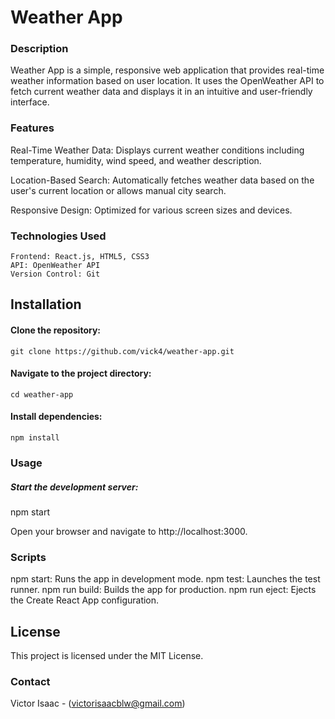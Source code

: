 # Weather App

### Description
Weather App is a simple, responsive web application that provides real-time weather information based on user location. It uses the OpenWeather API to fetch current weather data and displays it in an intuitive and user-friendly interface.

### Features

Real-Time Weather Data: Displays current weather conditions including temperature, humidity, wind speed, and weather description.

Location-Based Search: Automatically fetches weather data based on the user's current location or allows manual city search.

Responsive Design: Optimized for various screen sizes and devices.

### Technologies Used

    Frontend: React.js, HTML5, CSS3
    API: OpenWeather API
    Version Control: Git

## Installation
#### Clone the repository:

    git clone https://github.com/vick4/weather-app.git

#### Navigate to the project directory:

    cd weather-app

#### Install dependencies:

    npm install

### Usage

##### Start the development server:

npm start

Open your browser and navigate to http://localhost:3000.

### Scripts
npm start: Runs the app in development mode.
npm test: Launches the test runner.
npm run build: Builds the app for production.
npm run eject: Ejects the Create React App configuration.

## License
This project is licensed under the MIT License.

### Contact
Victor Isaac - (victorisaacblw@gmail.com)